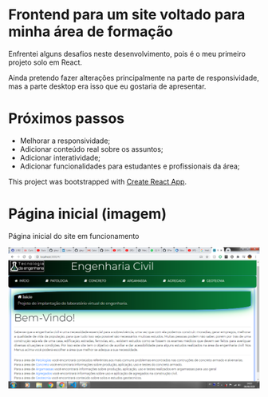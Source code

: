 # Frontend para um site voltado para minha área de formação

Enfrentei alguns desafios neste desenvolvimento, pois é o meu primeiro projeto solo em React.

Ainda pretendo fazer alterações principalmente na parte de responsividade, mas a parte desktop era isso que eu gostaria de apresentar.

# Próximos passos

* Melhorar a responsividade;
* Adicionar conteúdo real sobre os assuntos;
* Adicionar interatividade;
* Adicionar funcionalidades para estudantes e profissionais da área;

This project was bootstrapped with [Create React App](https://github.com/facebook/create-react-app).

# Página inicial (imagem)

<p>Página inicial do site em funcionamento</p>

<img src="./gitimages/site-engenharia.png" width: alt="imagem">